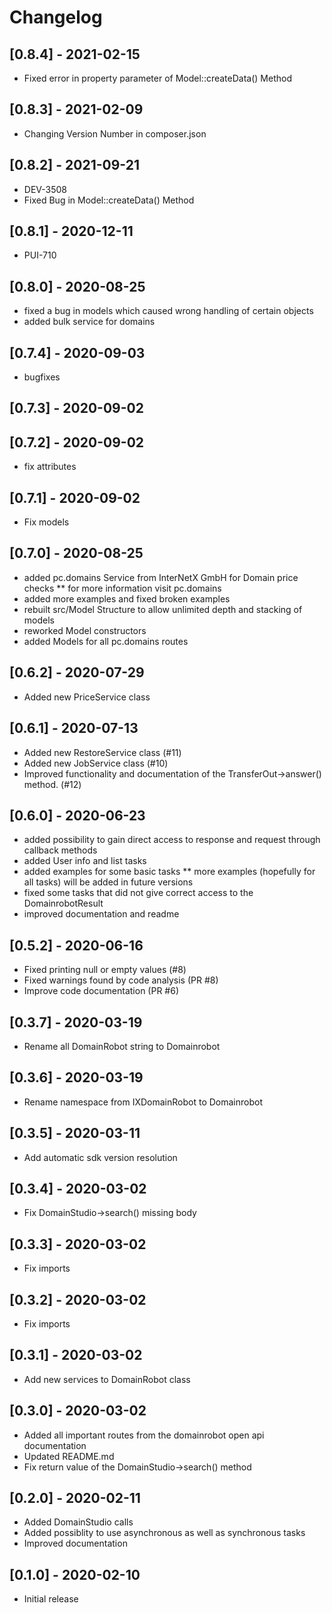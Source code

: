 # Changelog

## [0.8.4] - 2021-02-15

* Fixed error in property parameter of Model::createData() Method

## [0.8.3] - 2021-02-09

* Changing Version Number in composer.json

## [0.8.2] - 2021-09-21

* DEV-3508
* Fixed Bug in Model::createData() Method

## [0.8.1] - 2020-12-11

* PUI-710

## [0.8.0] - 2020-08-25

* fixed a bug in models which caused wrong handling of certain objects
* added bulk service for domains

## [0.7.4] - 2020-09-03

* bugfixes

## [0.7.3] - 2020-09-02

## [0.7.2] - 2020-09-02

* fix attributes

## [0.7.1] - 2020-09-02

* Fix models

## [0.7.0] - 2020-08-25

* added pc.domains Service from InterNetX GmbH for Domain price checks
    ** for more information visit pc.domains
* added more examples and fixed broken examples
* rebuilt src/Model Structure to allow unlimited depth and stacking of models
* reworked Model constructors
* added Models for all pc.domains routes

## [0.6.2] - 2020-07-29

* Added new PriceService class

## [0.6.1] - 2020-07-13

* Added new RestoreService class (#11)
* Added new JobService class (#10)
* Improved functionality and documentation of the TransferOut->answer() method. (#12)

## [0.6.0] - 2020-06-23

* added possibility to gain direct access to response and request through callback methods
* added User info and list tasks
* added examples for some basic tasks
    ** more examples (hopefully for all tasks) will be added in future versions
* fixed some tasks that did not give correct access to the DomainrobotResult
* improved documentation and readme

## [0.5.2] - 2020-06-16

* Fixed printing null or empty values (#8)
* Fixed warnings found by code analysis (PR #8)
* Improve code documentation (PR #6)

## [0.3.7] - 2020-03-19

* Rename all DomainRobot string to Domainrobot

## [0.3.6] - 2020-03-19

* Rename namespace from IXDomainRobot to Domainrobot

## [0.3.5] - 2020-03-11

* Add automatic sdk version resolution

## [0.3.4] - 2020-03-02

* Fix DomainStudio->search() missing body

## [0.3.3] - 2020-03-02

* Fix imports

## [0.3.2] - 2020-03-02

* Fix imports

## [0.3.1] - 2020-03-02

* Add new services to DomainRobot class

## [0.3.0] - 2020-03-02

* Added all important routes from the domainrobot open api documentation
* Updated README.md
* Fix return value of the DomainStudio->search() method

## [0.2.0] - 2020-02-11

* Added DomainStudio calls
* Added possiblity to use asynchronous as well as synchronous tasks
* Improved documentation

## [0.1.0] - 2020-02-10

* Initial release
